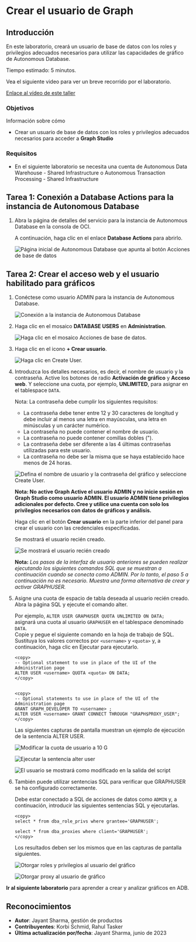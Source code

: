 # Crear el usuario de Graph

## Introducción

En este laboratorio, creará un usuario de base de datos con los roles y privilegios adecuados necesarios para utilizar las capacidades de gráfico de Autonomous Database.

Tiempo estimado: 5 minutos.

Vea el siguiente video para ver un breve recorrido por el laboratorio.

[Enlace al vídeo de este taller](youtube:CQh8Q24Rboc)

### Objetivos

Información sobre cómo

*   Crear un usuario de base de datos con los roles y privilegios adecuados necesarios para acceder a **Graph Studio**

### Requisitos

*   En el siguiente laboratorio se necesita una cuenta de Autonomous Data Warehouse - Shared Infrastructure o Autonomous Transaction Processing - Shared Infrastructure

## Tarea 1: Conexión a Database Actions para la instancia de Autonomous Database

1.  Abra la página de detalles del servicio para la instancia de Autonomous Database en la consola de OCI.
    
    A continuación, haga clic en el enlace **Database Actions** para abrirlo.
    
    ![Página inicial de Autonomous Database que apunta al botón Acciones de base de datos](images/open-database-actions.png "Página inicial de Autonomous Database que apunta al botón Acciones de base de datos")
    

## Tarea 2: Crear el acceso web y el usuario habilitado para gráficos

1.  Conéctese como usuario ADMIN para la instancia de Autonomous Database.
    
    ![Conexión a la instancia de Autonomous Database](./images/login.png "Conexión a la instancia de Autonomous Database")
    
2.  Haga clic en el mosaico **DATABASE USERS** en **Administration**.
    
    ![Haga clic en el mosaico Acciones de base de datos.](./images/db-actions-users.png "Haga clic en el mosaico Acciones de base de datos.")
    
3.  Haga clic en el icono **\+ Crear usuario**.
    
    ![Haga clic en Create User.](./images/db-actions-create-user.png "Haga clic en Create User. ")
    
4.  Introduzca los detalles necesarios, es decir, el nombre de usuario y la contraseña. Active los botones de radio **Activación de gráfico** y **Acceso web**. Y seleccione una cuota, por ejemplo, **UNLIMITED**, para asignar en el tablespace `DATA`.
    
    Nota: La contraseña debe cumplir los siguientes requisitos:
    
    *   La contraseña debe tener entre 12 y 30 caracteres de longitud y debe incluir al menos una letra en mayúsculas, una letra en minúsculas y un carácter numérico.
    *   La contraseña no puede contener el nombre de usuario.
    *   La contraseña no puede contener comillas dobles (").
    *   La contraseña debe ser diferente a las 4 últimas contraseñas utilizadas para este usuario.
    *   La contraseña no debe ser la misma que se haya establecido hace menos de 24 horas.
    
    ![Defina el nombre de usuario y la contraseña del gráfico y seleccione Create User.](images/db-actions-create-graph-user.png "Defina el nombre de usuario y la contraseña del gráfico y seleccione Create User. ")
    
    **Nota: No active Graph Active el usuario ADMIN y no inicie sesión en Graph Studio como usuario ADMIN. El usuario ADMIN tiene privilegios adicionales por defecto. Cree y utilice una cuenta con solo los privilegios necesarios con datos de gráficos y análisis.**
    
    Haga clic en el botón **Crear usuario** en la parte inferior del panel para crear el usuario con las credenciales especificadas.
    
    Se mostrará el usuario recién creado.
    
    ![Se mostrará el usuario recién creado](./images/db-actions-user-created.png "Se mostrará el usuario recién creado ")
    
    **Nota:** _Los pasos de la interfaz de usuario anteriores se pueden realizar ejecutando los siguientes comandos SQL que se muestran a continuación cuando se conecta como ADMIN. Por lo tanto, el paso 5 a continuación no es necesario. Muestra una forma alternativa de crear y activar GRAPHUSER._
    
5.  Asigne una cuota de espacio de tabla deseada al usuario recién creado. Abra la página SQL y ejecute el comando alter.
    
    Por ejemplo, `ALTER USER GRAPHUSER QUOTA UNLIMITED ON DATA;`  
    asignará una cuota al usuario `GRAPHUSER` en el tablespace denominado `DATA`.  
    Copie y pegue el siguiente comando en la hoja de trabajo de SQL.  
    Sustituya los valores correctos por `<username>` y `<quota>` y, a continuación, haga clic en Ejecutar para ejecutarlo.
    
        <copy>
        -- Optional statement to use in place of the UI of the Administration page
        ALTER USER <username> QUOTA <quota> ON DATA;
        </copy>
        
    
        <copy>
        -- Optional statements to use in place of the UI of the Administration page
        GRANT GRAPH_DEVELOPER TO <username> ;
        ALTER USER <username> GRANT CONNECT THROUGH "GRAPH$PROXY_USER";
        </copy>
        
    
    Las siguientes capturas de pantalla muestran un ejemplo de ejecución de la sentencia ALTER USER.
    
    ![Modificar la cuota de usuario a 10 G](./images/alter-user.png "Modificar la cuota de usuario a 10 G")
    
    ![Ejecutar la sentencia alter user](./images/run-sql.png "Ejecutar la sentencia alter user")
    
    ![El usuario se mostrará como modificado en la salida del script](./images/user-altered.png "El usuario se mostrará como modificado en la salida del script")
    
6.  También puede utilizar sentencias SQL para verificar que GRAPHUSER se ha configurado correctamente.
    
    Debe estar conectado a SQL de acciones de datos como `ADMIN` y, a continuación, introducir las siguientes sentencias SQL y ejecutarlas.
    
        <copy>
        select * from dba_role_privs where grantee='GRAPHUSER';
        
        select * from dba_proxies where client='GRAPHUSER';
        </copy>
        
    
    Los resultados deben ser los mismos que en las capturas de pantalla siguientes.
    
    ![Otorgar roles y privilegios al usuario del gráfico](images/graphuser-role-privs.png "Otorgar roles y privilegios al usuario del gráfico")
    
    ![Otorgar proxy al usuario de gráfico](images/graphuser-proxy-grant.png "Otorgar proxy al usuario de gráfico")
    

**Ir al siguiente laboratorio** para aprender a crear y analizar gráficos en ADB.

## Reconocimientos

*   **Autor**: Jayant Sharma, gestión de productos
*   **Contribuyentes**: Korbi Schmid, Rahul Tasker
*   **Última actualización por/fecha**: Jayant Sharma, junio de 2023